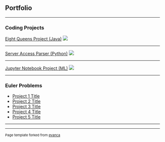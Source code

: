 ## Portfolio

---

### Coding Projects

[Eight Queens Project (Java)](/sample_page)
<img src="images/dummy_thumbnail.jpg?raw=true"/>

---
[Server Access Parser (Python)](/pdf/sample_presentation.pdf)
<img src="images/dummy_thumbnail.jpg?raw=true"/>

---
[Jupyter Notebook Project (ML)](http://example.com/)
<img src="images/dummy_thumbnail.jpg?raw=true"/>

---

### Euler Problems

- [Project 1 Title](http://example.com/)
- [Project 2 Title](http://example.com/)
- [Project 3 Title](http://example.com/)
- [Project 4 Title](http://example.com/)
- [Project 5 Title](http://example.com/)

---




---
<p style="font-size:11px">Page template forked from <a href="https://github.com/evanca/quick-portfolio">evanca</a></p>
<!-- Remove above link if you don't want to attibute -->
